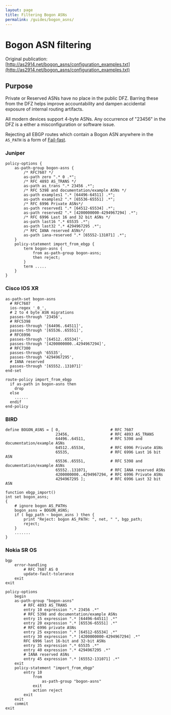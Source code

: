 ```yaml
---
layout: page
title: Filtering Bogon ASNs
permalink: /guides/bogon_asns/
---
```


# Bogon ASN filtering

Original publication: [http://as2914.net/bogon_asns/configuration_examples.txt](http://as2914.net/bogon_asns/configuration_examples.txt)

## Purpose

Private or Reserved ASNs have no place in the public DFZ. Barring these from
the DFZ helps improve accountability and dampen accidental exposure of internal
routing artifacts.

All modern devices support 4-byte ASNs. Any occurrence of "23456" in the DFZ is
a either a misconfiguration or software issue.

Rejecting all EBGP routes which contain a Bogon ASN anywhere in the `AS_PATH` is
a form of [Fail-fast](https://en.wikipedia.org/wiki/Fail-fast).

### Juniper

```
policy-options {
    as-path-group bogon-asns {
        /* RFC7607 */
        as-path zero ".* 0 .*";
        /* RFC 4893 AS_TRANS */
        as-path as_trans ".* 23456 .*";
        /* RFC 5398 and documentation/example ASNs */
        as-path examples1 ".* [64496-64511] .*";
        as-path examples2 ".* [65536-65551] .*";
        /* RFC 6996 Private ASNs*/
        as-path reserved1 ".* [64512-65534] .*";
        as-path reserved2 ".* [4200000000-4294967294] .*";
        /* RFC 6996 Last 16 and 32 bit ASNs */
        as-path last16 ".* 65535 .*";
        as-path last32 ".* 4294967295 .*";
        /* RFC IANA reserved ASNs*/
        as-path iana-reserved ".* [65552-131071] .*";
    }
    policy-statement import_from_ebgp {
        term bogon-asns {
            from as-path-group bogon-asns;
            then reject;
        }
        term .....
    }
}
```

### Cisco IOS XR

```
as-path-set bogon-asns
  # RFC7607
  ios-regex '_0_',
  # 2 to 4 byte ASN migrations
  passes-through '23456',
  # RFC5398
  passes-through '[64496..64511]',
  passes-through '[65536..65551]',
  # RFC6996
  passes-through '[64512..65534]',
  passes-through '[4200000000..4294967294]',
  # RFC7300
  passes-through '65535',
  passes-through '4294967295',
  # IANA reserved
  passes-through '[65552..131071]'
end-set

route-policy import_from_ebgp
  if as-path in bogon-asns then
	drop
  else
	......
  endif
end-policy
```

### BIRD

```
define BOGON_ASNS = [ 0,                      # RFC 7607
					  23456,                  # RFC 4893 AS_TRANS
					  64496..64511,           # RFC 5398 and documentation/example ASNs
					  64512..65534,           # RFC 6996 Private ASNs
					  65535,                  # RFC 6996 Last 16 bit ASN
					  65536..65551,           # RFC 5398 and documentation/example ASNs
					  65552..131071,          # RFC IANA reserved ASNs
					  4200000000..4294967294, # RFC 6996 Private ASNs
					  4294967295 ];           # RFC 6996 Last 32 bit ASN

function ebgp_import()
int set bogon_asns;
{
	# ignore bogon AS_PATHs
	bogon_asns = BOGON_ASNS;
	if ( bgp_path ~ bogon_asns ) then {
		print "Reject: bogon AS_PATH: ", net, " ", bgp_path;
		reject;
	}
	.......
}
```

### Nokia SR OS

```
bgp
	error-handling
		# RFC 7607 AS 0
		update-fault-tolerance
	exit
exit

policy-options
	begin
	as-path-group "bogon-asns"
		# RFC 4893 AS_TRANS
		entry 10 expression ".* 23456 .*"
		# RFC 5398 and documentation/example ASNs
		entry 15 expression ".* [64496-64511] .*"
		entry 20 expression ".* [65536-65551] .*"
		# RFC 6996 private ASNs
		entry 25 expression ".* [64512-65534] .*"
		entry 30 expression ".* [4200000000-4294967294] .*"
		RFC 6996 last 16-bit and 32-bit ASNs
		entry 35 expression ".* 65535 .*"
		entry 40 expression ".* 4294967295 .*"
		# IANA reserved ASNs
		entry 45 expression ".* [65552-131071] .*"
	exit
	policy-statement "import_from_ebgp"
		entry 10
			from
				as-path-group "bogon-asns"
			exit
			action reject
		exit
	exit
	commit
exit
```
